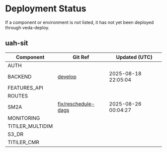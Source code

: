 # Deployment Status

If a component or environment is not listed, it has not yet been deployed through veda-deploy.

## uah-sit
| Component | Git Ref | Updated (UTC) |
|-----------|---------|---------------|
| AUTH |  |  |
| BACKEND | [develop](https://github.com/NASA-IMPACT/veda-backend/tree/develop) | 2025-08-18 22:05:04 |
| FEATURES_API |  |  |
| ROUTES |  |  |
| SM2A | [fix/reschedule-dags](https://github.com/NASA-IMPACT/veda-sm2a/tree/fix/reschedule-dags) | 2025-08-26 00:04:27 |
| MONITORING |  |  |
| TITILER_MULTIDIM |  |  |
| S3_DR |  |  |
| TITILER_CMR |  |  |

